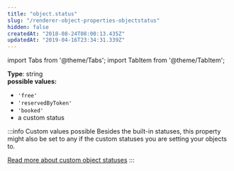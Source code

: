```yaml
---
title: "object.status"
slug: "/renderer-object-properties-objectstatus"
hidden: false
createdAt: "2018-08-24T08:00:13.435Z"
updatedAt: "2019-04-16T23:34:31.339Z"
---
```


import Tabs from '@theme/Tabs';
import TabItem from '@theme/TabItem';

**Type**: string  
**possible values:**
- `'free'`
- `'reservedByToken'`
- `'booked'`
- a custom status

:::info Custom values possible
Besides the built-in statuses, this property might also be set to any if the custom statuses you are setting your objects to.

[Read more about custom object statuses](https://docs.seats.io/docs/api-custom-object-status)
:::

